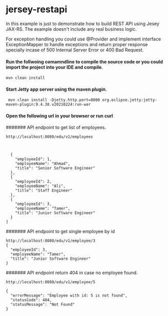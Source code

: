 # jersey-restapi

In this example is just to demonstrate how to build REST API using Jesey JAX-RS. The example doesn't include any real business logic. 

For exception handling you could use @Provider and implement interface ExceptionMapper<Exception> 
to handle exceptions and return proper response specially incase of 500 Internal Server Error or 400 Bad Request.


####  Run the follwoing comamndline to compile the source code or you could import the project into your IDE and compile.
```
mvn clean install
```

####  Start Jetty app server using the maven plugin.
```
 mvn clean install -Djetty.http.port=8080 org.eclipse.jetty:jetty-maven-plugin:9.4.38.v20210224:run-war
```

#### Open the following url in your browser or run curl 

####### API endpoint to get list of employees.
```
http://localhost:8080/edu/v1/employees



  {
    "employeeId": 1,
    "employeeName": "Ahmad",
    "title": "Senior Software Engineer"
  },
  {
    "employeeId": 2,
    "employeeName": "Ali",
    "title": "Staff Engineer"
  },
  {
    "employeeId": 3,
    "employeeName": "Tamer",
    "title": "Junior Software Engineer"
  }
]
```

####### API endpoint to get single employee by id
```
http://localhost:8080/edu/v1/employee/3
{
  "employeeId": 3,
  "employeeName": "Tamer",
  "title": "Junior Software Engineer"
}
```
####### API endpoint return 404 in case no employee found.
```
http://localhost:8080/edu/v1/employee/5

{
  "errorMessage": "Employee with id: 5 is not found",
  "statusCode": 404,
  "statusMessage": "Not Found"
}

```
